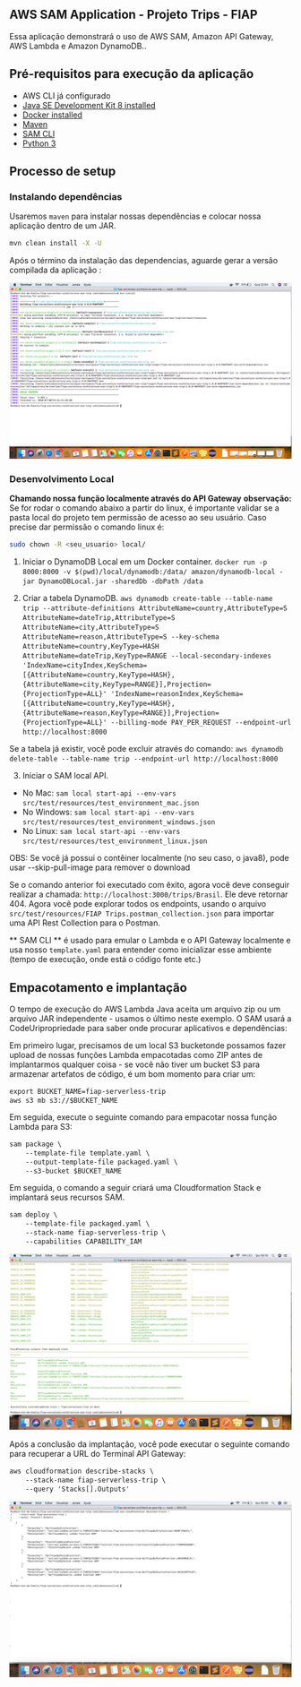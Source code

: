 ## AWS SAM Application - Projeto Trips - FIAP

Essa aplicação demonstrará o uso de AWS SAM, Amazon API Gateway, AWS Lambda e Amazon DynamoDB..


## Pré-requisitos para execução da aplicação

* AWS CLI já configurado
* [Java SE Development Kit 8 installed](http://www.oracle.com/technetwork/java/javase/downloads/jdk8-downloads-2133151.html)
* [Docker installed](https://www.docker.com/community-edition)
* [Maven](https://maven.apache.org/install.html)
* [SAM CLI](https://github.com/awslabs/aws-sam-cli)
* [Python 3](https://docs.python.org/3/)

## Processo de setup

### Instalando dependências

Usaremos `maven` para instalar nossas dependências e colocar nossa aplicação dentro de um JAR.

```bash
mvn clean install -X -U
```

Após o término da instalação das dependencias, aguarde gerar a versão compilada da aplicação :

![Postman](docs/mvn_install.png)


### Desenvolvimento Local

**Chamando nossa função localmente através do API Gateway**
**observação:** Se for rodar o comando abaixo a partir do linux, é importante validar se a pasta local do projeto tem permissão de acesso ao seu usuário. 
Caso precise dar permissão o comando linux é:

```bash 
sudo chown -R <seu_usuario> local/ 
```

1. Iniciar o DynamoDB Local em um Docker container. `docker run -p 8000:8000 -v $(pwd)/local/dynamodb:/data/ amazon/dynamodb-local -jar DynamoDBLocal.jar -sharedDb -dbPath /data`

2. Criar a tabela DynamoDB. `aws dynamodb create-table --table-name trip --attribute-definitions AttributeName=country,AttributeType=S AttributeName=dateTrip,AttributeType=S AttributeName=city,AttributeType=S AttributeName=reason,AttributeType=S --key-schema AttributeName=country,KeyType=HASH AttributeName=dateTrip,KeyType=RANGE --local-secondary-indexes 'IndexName=cityIndex,KeySchema=[{AttributeName=country,KeyType=HASH},{AttributeName=city,KeyType=RANGE}],Projection={ProjectionType=ALL}' 'IndexName=reasonIndex,KeySchema=[{AttributeName=country,KeyType=HASH},{AttributeName=reason,KeyType=RANGE}],Projection={ProjectionType=ALL}' --billing-mode PAY_PER_REQUEST --endpoint-url http://localhost:8000`


Se a tabela já existir, você pode excluir através do comando: `aws dynamodb delete-table --table-name trip --endpoint-url http://localhost:8000`

3. Iniciar o SAM local API.
 - No Mac: `sam local start-api --env-vars src/test/resources/test_environment_mac.json`
 - No Windows: `sam local start-api --env-vars src/test/resources/test_environment_windows.json`
 - No Linux: `sam local start-api --env-vars src/test/resources/test_environment_linux.json`
 
OBS: Se você já possui o contêiner localmente (no seu caso, o java8), pode usar --skip-pull-image para remover o download

Se o comando anterior foi executado com êxito, agora você deve conseguir realizar a chamada: `http://localhost:3000/trips/Brasil`.
Ele deve retornar 404. Agora você pode explorar todos os endpoints, usando o arquivo `src/test/resources/FIAP Trips.postman_collection.json` para importar uma API Rest Collection para o Postman.

** SAM CLI ** é usado para emular o Lambda e o API Gateway localmente e usa nosso `template.yaml` para entender como inicializar esse ambiente (tempo de execução, onde está o código fonte etc.)


## Empacotamento e implantação

O tempo de execução do AWS Lambda Java aceita um arquivo zip ou um arquivo JAR independente - usamos o último neste exemplo. O SAM usará a CodeUripropriedade para saber onde procurar aplicativos e dependências:

Em primeiro lugar, precisamos de um local S3 bucketonde possamos fazer upload de nossas funções Lambda empacotadas como ZIP antes de implantarmos qualquer coisa - se você não tiver um bucket S3 para armazenar artefatos de código, é um bom momento para criar um:

```
export BUCKET_NAME=fiap-serverless-trip
aws s3 mb s3://$BUCKET_NAME
```

Em seguida, execute o seguinte comando para empacotar nossa função Lambda para S3:

```
sam package \
    --template-file template.yaml \
    --output-template-file packaged.yaml \
    --s3-bucket $BUCKET_NAME

```

Em seguida, o comando a seguir criará uma Cloudformation Stack e implantará seus recursos SAM.

```
sam deploy \
    --template-file packaged.yaml \
    --stack-name fiap-serverless-trip \
    --capabilities CAPABILITY_IAM

```

![Postman](docs/deploy.jpeg)


Após a conclusão da implantação, você pode executar o seguinte comando para recuperar a URL do Terminal API Gateway:

```
aws cloudformation describe-stacks \
    --stack-name fiap-serverless-trip \
    --query 'Stacks[].Outputs'

```
![Postman](docs/end_points_aws.jpeg)


